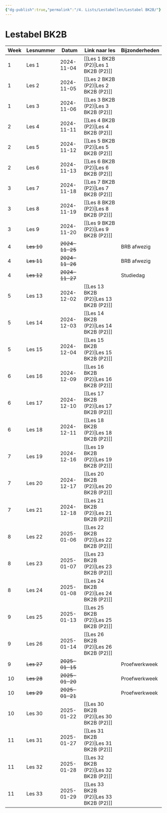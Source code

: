 ```yaml
---
{"dg-publish":true,"permalink":"/4. Lists/Lestabellen/Lestabel BK2B/"}
---
```


# Lestabel BK2B
| Week | Lesnummer  | Datum          | Link naar les        | Bijzonderheden |
| ---- | ---------- | -------------- | -------------------- | -------------- |
| 1    | Les 1      | 2024-11-04     | [[Les 1 BK2B (P2)\|Les 1 BK2B (P2)]]  |                |
| 1    | Les 2      | 2024-11-05     | [[Les 2 BK2B (P2)\|Les 2 BK2B (P2)]]  |                |
| 1    | Les 3      | 2024-11-06     | [[Les 3 BK2B (P2)\|Les 3 BK2B (P2)]]  |                |
| 2    | Les 4      | 2024-11-11     | [[Les 4 BK2B (P2)\|Les 4 BK2B (P2)]]  |                |
| 2    | Les 5      | 2024-11-12     | [[Les 5 BK2B (P2)\|Les 5 BK2B (P2)]]  |                |
| 2    | Les 6      | 2024-11-13     | [[Les 6 BK2B (P2)\|Les 6 BK2B (P2)]]  |                |
| 3    | Les 7      | 2024-11-18     | [[Les 7 BK2B (P2)\|Les 7 BK2B (P2)]]  |                |
| 3    | Les 8      | 2024-11-19     | [[Les 8 BK2B (P2)\|Les 8 BK2B (P2)]]  |                |
| 3    | Les 9      | 2024-11-20     | [[Les 9 BK2B (P2)\|Les 9 BK2B (P2)]]  |                |
| 4    | ~~Les 10~~ | ~~2024-11-25~~ |                      | BRB afwezig    |
| 4    | ~~Les 11~~ | ~~2024-11-26~~ |                      | BRB afwezig    |
| 4    | ~~Les 12~~ | ~~2024-11-27~~ |                      | Studiedag      |
| 5    | Les 13     | 2024-12-02     | [[Les 13 BK2B (P2)\|Les 13 BK2B (P2)]] |                |
| 5    | Les 14     | 2024-12-03     | [[Les 14 BK2B (P2)\|Les 14 BK2B (P2)]] |                |
| 5    | Les 15     | 2024-12-04     | [[Les 15 BK2B (P2)\|Les 15 BK2B (P2)]] |                |
| 6    | Les 16     | 2024-12-09     | [[Les 16 BK2B (P2)\|Les 16 BK2B (P2)]] |                |
| 6    | Les 17     | 2024-12-10     | [[Les 17 BK2B (P2)\|Les 17 BK2B (P2)]] |                |
| 6    | Les 18     | 2024-12-11     | [[Les 18 BK2B (P2)\|Les 18 BK2B (P2)]] |                |
| 7    | Les 19     | 2024-12-16     | [[Les 19 BK2B (P2)\|Les 19 BK2B (P2)]] |                |
| 7    | Les 20     | 2024-12-17     | [[Les 20 BK2B (P2)\|Les 20 BK2B (P2)]] |                |
| 7    | Les 21     | 2024-12-18     | [[Les 21 BK2B (P2)\|Les 21 BK2B (P2)]] |                |
| 8    | Les 22     | 2025-01-06     | [[Les 22 BK2B (P2)\|Les 22 BK2B (P2)]] |                |
| 8    | Les 23     | 2025-01-07     | [[Les 23 BK2B (P2)\|Les 23 BK2B (P2)]] |                |
| 8    | Les 24     | 2025-01-08     | [[Les 24 BK2B (P2)\|Les 24 BK2B (P2)]] |                |
| 9    | Les 25     | 2025-01-13     | [[Les 25 BK2B (P2)\|Les 25 BK2B (P2)]] |                |
| 9    | Les 26     | 2025-01-14     | [[Les 26 BK2B (P2)\|Les 26 BK2B (P2)]] |                |
| 9    | ~~Les 27~~ | ~~2025-01-15~~ |                      | Proefwerkweek  |
| 10   | ~~Les 28~~ | ~~2025-01-20~~ |                      | Proefwerkweek  |
| 10   | ~~Les 29~~ | ~~2025-01-21~~ |                      | Proefwerkweek  |
| 10   | Les 30     | 2025-01-22     | [[Les 30 BK2B (P2)\|Les 30 BK2B (P2)]] |                |
| 11   | Les 31     | 2025-01-27     | [[Les 31 BK2B (P2)\|Les 31 BK2B (P2)]] |                |
| 11   | Les 32     | 2025-01-28     | [[Les 32 BK2B (P2)\|Les 32 BK2B (P2)]] |                |
| 11   | Les 33     | 2025-01-29     | [[Les 33 BK2B (P2)\|Les 33 BK2B (P2)]] |                |


